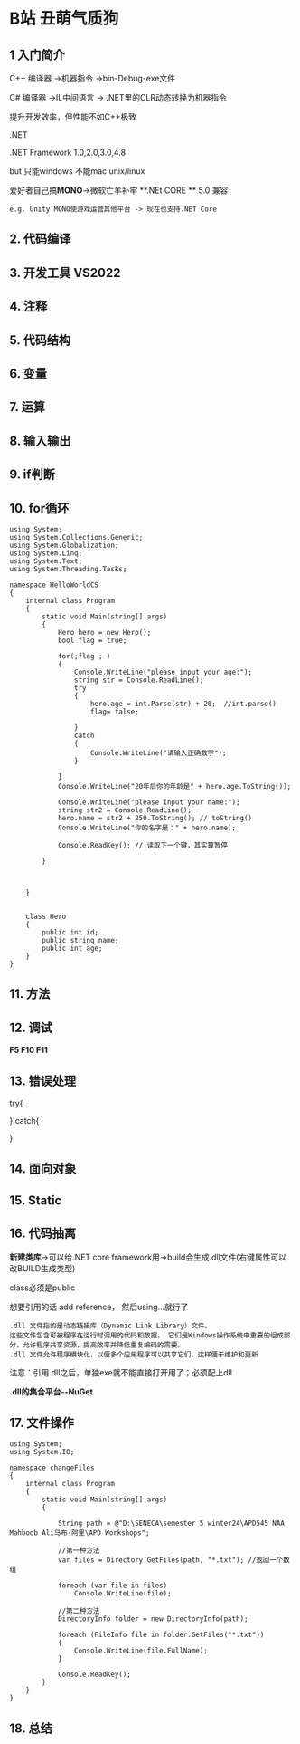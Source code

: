 B站 丑萌气质狗
======

## 1 入门简介
C++ 编译器 ->机器指令 ->bin-Debug-exe文件

C# 编译器 ->IL中间语言 ->  .NET里的CLR动态转换为机器指令

提升开发效率，但性能不如C++极致

.NET

.NET Framework 1.0,2.0,3.0,4.8

but 只能windows 不能mac unix/linux

爱好者自己搞**MONO**->微软亡羊补牢 **.NEt CORE ** 5.0 兼容

    e.g. Unity MONO使游戏运营其他平台 -> 现在也支持.NET Core

## 2. 代码编译

## 3. 开发工具 VS2022

## 4. 注释

## 5. 代码结构

## 6. 变量

## 7. 运算

## 8. 输入输出

## 9. if判断

## 10. for循环
```
using System;
using System.Collections.Generic;
using System.Globalization;
using System.Linq;
using System.Text;
using System.Threading.Tasks;

namespace HelloWorldCS
{
    internal class Program
    {
        static void Main(string[] args)
        {
            Hero hero = new Hero();
            bool flag = true;

            for(;flag ; )
            {
                Console.WriteLine("please input your age:");
                string str = Console.ReadLine();
                try
                {
                    hero.age = int.Parse(str) + 20;  //int.parse()
                    flag= false;
          
                }
                catch
                {
                    Console.WriteLine("请输入正确数字");
                }

            }
            Console.WriteLine("20年后你的年龄是" + hero.age.ToString());

            Console.WriteLine("please input your name:");
            string str2 = Console.ReadLine();
            hero.name = str2 + 250.ToString(); // toString()
            Console.WriteLine("你的名字是：" + hero.name);

            Console.ReadKey(); // 读取下一个键，其实算暂停

        }


        
    }


    class Hero
    {
        public int id;
        public string name;
        public int age;
    }
}

```
## 11. 方法

## 12. 调试
**F5 F10 F11**

## 13. 错误处理
try{

}
catch{

}

## 14. 面向对象

## 15. Static

## 16. 代码抽离
**新建类库**->可以给.NET core framework用->build会生成.dll文件(右键属性可以改BUILD生成类型)

class必须是public

想要引用的话 add reference， 然后using...就行了
```
.dll 文件指的是动态链接库（Dynamic Link Library）文件。
这些文件包含可被程序在运行时调用的代码和数据。 它们是Windows操作系统中重要的组成部分，允许程序共享资源，提高效率并降低重复编码的需要。
.dll 文件允许程序模块化，以便多个应用程序可以共享它们，这样便于维护和更新
```
注意：引用.dll之后，单独exe就不能直接打开用了；必须配上dll

**.dll的集合平台--NuGet**


## 17. 文件操作
```
using System;
using System.IO;

namespace changeFiles
{
    internal class Program
    {
        static void Main(string[] args)
        {

            String path = @"D:\SENECA\semester 5 winter24\APD545 NAA Mahboob Ali马布·阿里\APD Workshops";

            //第一种方法
            var files = Directory.GetFiles(path, "*.txt"); //返回一个数组

            foreach (var file in files)
                Console.WriteLine(file);

            //第二种方法
            DirectoryInfo folder = new DirectoryInfo(path);

            foreach (FileInfo file in folder.GetFiles("*.txt"))
            {
                Console.WriteLine(file.FullName);
            }

            Console.ReadKey();
        }
    }
}

```

## 18. 总结
